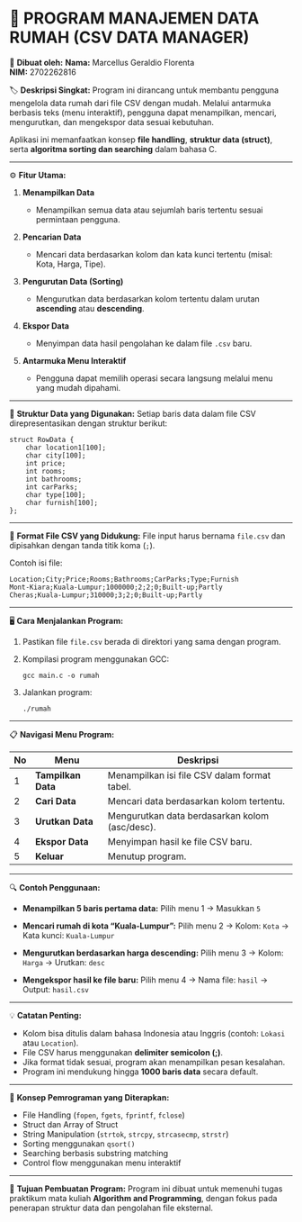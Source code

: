 # 📘 **PROGRAM MANAJEMEN DATA RUMAH (CSV DATA MANAGER)**

👤 **Dibuat oleh:**
**Nama:** Marcellus Geraldio Florenta  
**NIM:** 2702262816  

🏷️ **Deskripsi Singkat:**
Program ini dirancang untuk membantu pengguna mengelola data rumah dari file CSV dengan mudah.
Melalui antarmuka berbasis teks (menu interaktif), pengguna dapat menampilkan, mencari, mengurutkan, dan mengekspor data sesuai kebutuhan.

Aplikasi ini memanfaatkan konsep **file handling**, **struktur data (struct)**, serta **algoritma sorting dan searching** dalam bahasa C.

---

⚙️ **Fitur Utama:**

1. **Menampilkan Data**

   * Menampilkan semua data atau sejumlah baris tertentu sesuai permintaan pengguna.
2. **Pencarian Data**

   * Mencari data berdasarkan kolom dan kata kunci tertentu (misal: Kota, Harga, Tipe).
3. **Pengurutan Data (Sorting)**

   * Mengurutkan data berdasarkan kolom tertentu dalam urutan **ascending** atau **descending**.
4. **Ekspor Data**

   * Menyimpan data hasil pengolahan ke dalam file `.csv` baru.
5. **Antarmuka Menu Interaktif**

   * Pengguna dapat memilih operasi secara langsung melalui menu yang mudah dipahami.

---

📂 **Struktur Data yang Digunakan:**
Setiap baris data dalam file CSV direpresentasikan dengan struktur berikut:

```
struct RowData {
    char location1[100];
    char city[100];
    int price;
    int rooms;
    int bathrooms;
    int carParks;
    char type[100];
    char furnish[100];
};
```

---

📄 **Format File CSV yang Didukung:**
File input harus bernama `file.csv` dan dipisahkan dengan tanda titik koma (`;`).

Contoh isi file:

```
Location;City;Price;Rooms;Bathrooms;CarParks;Type;Furnish
Mont-Kiara;Kuala-Lumpur;1000000;2;2;0;Built-up;Partly
Cheras;Kuala-Lumpur;310000;3;2;0;Built-up;Partly
```

---

🖥️ **Cara Menjalankan Program:**

1. Pastikan file `file.csv` berada di direktori yang sama dengan program.
2. Kompilasi program menggunakan GCC:

   ```
   gcc main.c -o rumah
   ```
3. Jalankan program:

   ```
   ./rumah
   ```

---

📋 **Navigasi Menu Program:**

| No | Menu               | Deskripsi                                      |
| -- | ------------------ | ---------------------------------------------- |
| 1  | **Tampilkan Data** | Menampilkan isi file CSV dalam format tabel.   |
| 2  | **Cari Data**      | Mencari data berdasarkan kolom tertentu.       |
| 3  | **Urutkan Data**   | Mengurutkan data berdasarkan kolom (asc/desc). |
| 4  | **Ekspor Data**    | Menyimpan hasil ke file CSV baru.              |
| 5  | **Keluar**         | Menutup program.                               |

---

🔍 **Contoh Penggunaan:**

* **Menampilkan 5 baris pertama data:**
  Pilih menu 1 → Masukkan `5`

* **Mencari rumah di kota “Kuala-Lumpur”:**
  Pilih menu 2 → Kolom: `Kota` → Kata kunci: `Kuala-Lumpur`

* **Mengurutkan berdasarkan harga descending:**
  Pilih menu 3 → Kolom: `Harga` → Urutkan: `desc`

* **Mengekspor hasil ke file baru:**
  Pilih menu 4 → Nama file: `hasil` → Output: `hasil.csv`

---

💡 **Catatan Penting:**

* Kolom bisa ditulis dalam bahasa Indonesia atau Inggris (contoh: `Lokasi` atau `Location`).
* File CSV harus menggunakan **delimiter semicolon (;)**.
* Jika format tidak sesuai, program akan menampilkan pesan kesalahan.
* Program ini mendukung hingga **1000 baris data** secara default.

---

🧠 **Konsep Pemrograman yang Diterapkan:**

* File Handling (`fopen`, `fgets`, `fprintf`, `fclose`)
* Struct dan Array of Struct
* String Manipulation (`strtok`, `strcpy`, `strcasecmp`, `strstr`)
* Sorting menggunakan `qsort()`
* Searching berbasis substring matching
* Control flow menggunakan menu interaktif

---

🎯 **Tujuan Pembuatan Program:**
Program ini dibuat untuk memenuhi tugas praktikum mata kuliah **Algorithm and Programming**, dengan fokus pada penerapan struktur data dan pengolahan file eksternal.
